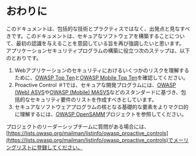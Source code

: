 # おわりに
このドキュメントは、包括的な技術とプラクティスではなく、出発点と見なすべきです。このドキュメントは、セキュアなソフトウェアを構築することについて、最初の認識を与えることを意図している旨を再び強調したいと思います。
アプリケーションセキュリティプログラムの構築に役立つ次のステップは、以下のとおりです。

  1) Webアプリケーションのセキュリティにおけるいくつかのリスクを理解するために、[OWASP Top Ten](https://www.owasp.org/index.php/Category:OWASP_Top_Ten_Project)と[OWASP Mobile Top Ten](https://www.owasp.org/index.php/OWASP_Mobile_Security_Project#tab=Top_10_Mobile_Risks)を確認してください。
  2) Proactive Control ＃1では、セキュアな開発プログラムには、[OWASP (Web) ASVS](https://www.owasp.org/index.php/Category:OWASP_Application_Security_Verification_Standard_Project)や[OWASP (Mobile) MASVS](https://github.com/OWASP/owasp-masvs)などのスタンダードに基づき、包括的なセキュリティ要件のリストを作成すべきとしています。
  3) セキュアなソフトウェアプログラムの核となる基礎的な要素をよりマクロ的に理解するには、[OWASP OpenSAMM](https://www.owasp.org/index.php/OWASP_SAMM_Project)プロジェクトを参照してください。

プロジェクトのリーダーシップチームに質問がある場合には、[https://lists.owasp.org/mailman/listinfo/owasp_proactive_controls](https://lists.owasp.org/mailman/listinfo/owasp_proactive_controls)でメーリングリストに登録してください。
